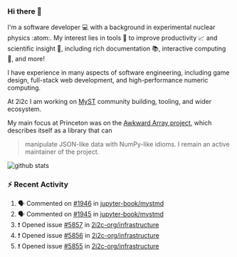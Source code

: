 ### Hi there 👋 

I'm a software developer 💻 with a background in experimental nuclear physics :atom:. My interest lies in tools :wrench: to improve productivity :chart_with_upwards_trend: and scientific insight :telescope:, including rich documentation 📚, interactive computing 🧮, and more! 

I have experience in many aspects of software engineering, including game design, full-stack web development, and high-performance numeric computing. 

At 2i2c I am working on [MyST](https://github.com/jupyter-book/mystmd) community building, tooling, and wider ecosystem. 

My main focus at Princeton was on the [Awkward Array project](awkward-array.org/), which describes itself as a library that can 
> manipulate JSON-like data with NumPy-like idioms. I remain an active maintainer of the project. 

![github stats](https://github-readme-stats.vercel.app/api?username=agoose77&show_icons=true&hide_rank=true&hide_title=true&bg_color=30,e76445,904e95&text_color=efe3ec&icon_color=efe3ec)
<!--
**agoose77/agoose77** is a ✨ _special_ ✨ repository because its `README.md` (this file) appears on your GitHub profile.

Here are some ideas to get you started:

- 🔭 I’m currently working on ...
- 🌱 I’m currently learning ...
- 👯 I’m looking to collaborate on ...
- 🤔 I’m looking for help with ...
- 💬 Ask me about ...
- 📫 How to reach me: ...
- 😄 Pronouns: ...
- ⚡ Fun fact: ...
-->

### :zap: Recent Activity

<!--START_SECTION:activity-->
1. 🗣 Commented on [#1946](https://github.com/jupyter-book/mystmd/issues/1946#issuecomment-2775383482) in [jupyter-book/mystmd](https://github.com/jupyter-book/mystmd)
2. 🗣 Commented on [#1945](https://github.com/jupyter-book/mystmd/pull/1945#issuecomment-2775306679) in [jupyter-book/mystmd](https://github.com/jupyter-book/mystmd)
3. ❗ Opened issue [#5857](https://github.com/2i2c-org/infrastructure/issues/5857) in [2i2c-org/infrastructure](https://github.com/2i2c-org/infrastructure)
4. ❗ Opened issue [#5856](https://github.com/2i2c-org/infrastructure/issues/5856) in [2i2c-org/infrastructure](https://github.com/2i2c-org/infrastructure)
5. ❗ Opened issue [#5855](https://github.com/2i2c-org/infrastructure/issues/5855) in [2i2c-org/infrastructure](https://github.com/2i2c-org/infrastructure)
<!--END_SECTION:activity-->
